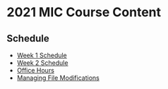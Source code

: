# 2021 MIC Course Content
## Schedule
- [Week 1 Schedule](admin/week1_schedule.md)
- [Week 2 Schedule](admin/week2_schedule.org)
- [Office Hours](admin/office_hours.md)
- [Managing File Modifications](admin/managing_file_modifications.Rmd)
